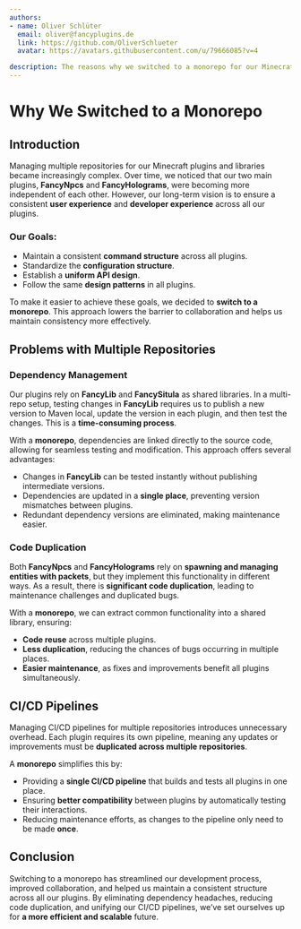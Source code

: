 ```yaml
---
authors:
- name: Oliver Schlüter
  email: oliver@fancyplugins.de
  link: https://github.com/OliverSchlueter
  avatar: https://avatars.githubusercontent.com/u/79666085?v=4

description: The reasons why we switched to a monorepo for our Minecraft plugins and libraries.
---
```


# Why We Switched to a Monorepo

## Introduction

Managing multiple repositories for our Minecraft plugins and libraries became increasingly complex. Over time, we noticed that our two main plugins, **FancyNpcs** and **FancyHolograms**, were becoming more independent of each other. However, our long-term vision is to ensure a consistent **user experience** and **developer experience** across all our plugins.

### Our Goals:
- Maintain a consistent **command structure** across all plugins.
- Standardize the **configuration structure**.
- Establish a **uniform API design**.
- Follow the same **design patterns** in all plugins.

To make it easier to achieve these goals, we decided to **switch to a monorepo**. This approach lowers the barrier to collaboration and helps us maintain consistency more effectively.

## Problems with Multiple Repositories

### Dependency Management

Our plugins rely on **FancyLib** and **FancySitula** as shared libraries. In a multi-repo setup, testing changes in **FancyLib** requires us to publish a new version to Maven local, update the version in each plugin, and then test the changes. This is a **time-consuming process**.

With a **monorepo**, dependencies are linked directly to the source code, allowing for seamless testing and modification. This approach offers several advantages:
- Changes in **FancyLib** can be tested instantly without publishing intermediate versions.
- Dependencies are updated in a **single place**, preventing version mismatches between plugins.
- Redundant dependency versions are eliminated, making maintenance easier.

### Code Duplication

Both **FancyNpcs** and **FancyHolograms** rely on **spawning and managing entities with packets**, but they implement this functionality in different ways. As a result, there is **significant code duplication**, leading to maintenance challenges and duplicated bugs.

With a **monorepo**, we can extract common functionality into a shared library, ensuring:
- **Code reuse** across multiple plugins.
- **Less duplication**, reducing the chances of bugs occurring in multiple places.
- **Easier maintenance**, as fixes and improvements benefit all plugins simultaneously.

## CI/CD Pipelines

Managing CI/CD pipelines for multiple repositories introduces unnecessary overhead. Each plugin requires its own pipeline, meaning any updates or improvements must be **duplicated across multiple repositories**.

A **monorepo** simplifies this by:
- Providing a **single CI/CD pipeline** that builds and tests all plugins in one place.
- Ensuring **better compatibility** between plugins by automatically testing their interactions.
- Reducing maintenance efforts, as changes to the pipeline only need to be made **once**.

## Conclusion

Switching to a monorepo has streamlined our development process, improved collaboration, and helped us maintain a consistent structure across all our plugins. By eliminating dependency headaches, reducing code duplication, and unifying our CI/CD pipelines, we’ve set ourselves up for **a more efficient and scalable** future.

